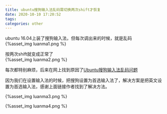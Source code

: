 ```yaml
---
title: ubuntu搜狗输入法乱码需切换两次shift才恢复
date: 2020-10-10 17:20:52
tags:
categories: other
---
```


ubuntu 16.04上装了搜狗输入法，但每次调出来的时候，就是乱码  
{%asset_img luanma1.png %} 

按两次shift就变成正常了  
{%asset_img luanma2.png %}  

每次都特别麻烦，后来在网上找到原因了[Ubuntu搜狗输入法乱码问题](https://blog.csdn.net/huayunhualuo/article/details/103722937)  

因为我们在设置输入法的时候，把搜狗设置为首选输入法了，解决方案是把英文设置为首选输入法，感谢上面链接作者找到了解决方法。

{%asset_img luanma3.png %}  

{%asset_img luanma4.png %}  